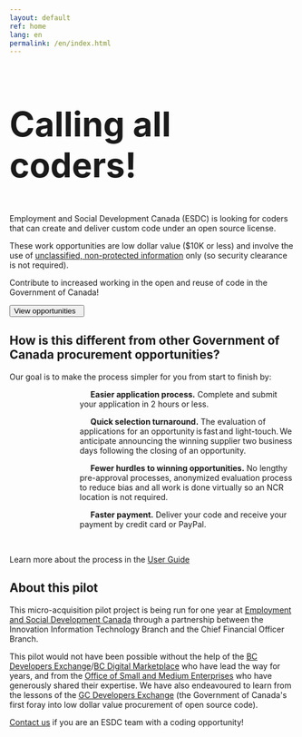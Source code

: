 ```yaml
---
layout: default
ref: home
lang: en
permalink: /en/index.html
---
```

<section class="well well-sm brdr-0">
    <div class="container-fluid">
        <div class="row wb-eqht mrgn-tp-md mrgn-bttm-md">

<h1 class="provisional gc-thickline mrgn-tp-0 mrgn-bttm-lg" style="font-size: 60px"> Calling all coders!</h1>

<p class="mrgn-tp-md mrgn-bttm-lg">Employment and Social Development Canada (ESDC) is looking for coders that can create and deliver custom code under an open source license.</p>

<p class="mrgn-tp-md mrgn-bttm-lg">These work opportunities are low dollar value ($10K or less) and involve the use of <a href="https://www.tpsgc-pwgsc.gc.ca/esc-src/protection-safeguarding/niveaux-levels-eng.html" target="_blank">unclassified, non-protected information</a> only (so security clearance is not required).</p>

<p>Contribute to increased working in the open and reuse of code in the Government of Canada!</p>

<p><a href="{{ site.baseurl }}{% link _pages/en/opportunities.md %}" title="Opportunities"><button type="button" class="btn btn-primary btn-lrg">View opportunities &nbsp; <span class="glyphicon glyphicon-arrow-right" aria-hidden="true"></span></button></a></p>
</div>
</div>
</section>

<h2>How is this different from other Government of Canada procurement  opportunities?</h2>
<p>Our goal is to make the process simpler for you from start to finish by:</p>
<ul style="list-style: none;  text-indent: -45px; margin-left:100px;" >
<li> <span class="glyphicon glyphicon-send" style="font-size: 2em; margin: 0 4rem 1rem 0;"> </span> <strong> Easier application process.</strong> Complete and submit your application in 2 hours or less. </li>
<p></p>
<li><span class="glyphicon glyphicon-hand-right" style="font-size: 2em; margin: 0 4rem 1rem 0;"> </span> <strong> Quick selection turnaround.</strong> The evaluation of applications for an opportunity is fast and light-touch. We anticipate announcing the winning supplier two business days following the closing of an opportunity.</li>
<p></p>
<li><span class="glyphicon glyphicon-briefcase" style="font-size: 2em; margin: 0 4rem 1rem 0"> </span> <strong> Fewer hurdles to winning opportunities.</strong> No lengthy pre-approval processes, anonymized evaluation process to reduce bias and all work is done virtually so an NCR location is not required. </li>
<p></p>
<li><span class="glyphicon glyphicon-usd" style="font-size: 2em;  margin: 0 4rem 1rem 0"> </span> <strong>Faster payment.</strong> Deliver your code and receive your payment by credit card or PayPal.</li>
</ul>
<br>
<p> Learn more about the process in the <a href="{{ site.baseurl }}{% link _pages/en/supplier-guide.md %}" title="User Guide">User Guide</a></p>


## About this pilot

<p>This micro-acquisition pilot project is being run for one year at <a href="https://www.canada.ca/en/employment-social-development.html" target="_blank">Employment and Social Development Canada</a> through a partnership between the Innovation Information Technology Branch and the Chief Financial Officer Branch.</p>

<p>This pilot would not have been possible without the help of the <a href="https://bcdevexchange.org/" target="_blank">BC Developers Exchange</a>/<a href="https://digital.gov.bc.ca/marketplace" target="_blank">BC Digital Marketplace</a> who have lead the way for years, and from the <a href="https://www.tpsgc-pwgsc.gc.ca/app-acq/pme-sme/index-eng.html" target="_blank">Office of Small and Medium Enterprises</a> who have generously shared their expertise.
We have also endeavoured to learn from the lessons of the <a href="https://github.com/canada-ca/devex" target="_blank">GC Developers Exchange</a> (the Government of Canada's first foray into low dollar value procurement of open source code).</p>

<p><a href="mailto:microacquisition@hrsdc-rhdcc.gc.ca">Contact us</a> if you are an ESDC team with a coding opportunity!</p>

<!-- <div class="well well-lg"> -->

<!-- ## Feedback
We want to hear from you!
If you are having trouble using this website, if you have questions, if you are finding any of our processes confusing.
Let us know!
Open an issue on the [Micro-Acquisition repo](https://github.com/canada-ca/micro-acquisition) or send us an [email](mailto:microacquisition@hrsdc-rhdcc.gc.ca). -->
